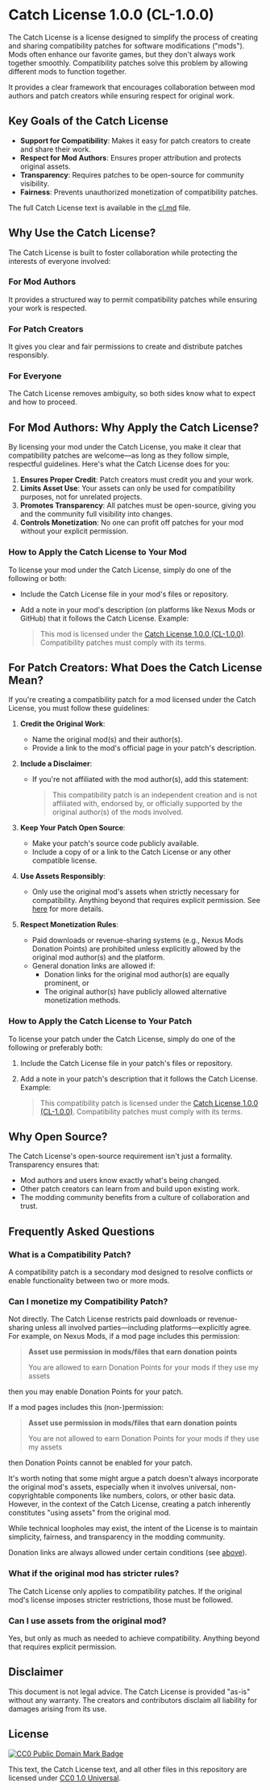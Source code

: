 # Catch License 1.0.0 (CL-1.0.0)

The Catch License is a license designed to simplify the process of creating and sharing compatibility patches for software modifications ("mods"). Mods often enhance our favorite games, but they don't always work together smoothly. Compatibility patches solve this problem by allowing different mods to function together.

It provides a clear framework that encourages collaboration between mod authors and patch creators while ensuring respect for original work.

## Key Goals of the Catch License

- **Support for Compatibility**: Makes it easy for patch creators to create and share their work.
- **Respect for Mod Authors**: Ensures proper attribution and protects original assets.
- **Transparency**: Requires patches to be open-source for community visibility.
- **Fairness**: Prevents unauthorized monetization of compatibility patches.

The full Catch License text is available in the [cl.md](./cl.md) file.

## Why Use the Catch License?

The Catch License is built to foster collaboration while protecting the interests of everyone involved:

### For Mod Authors

It provides a structured way to permit compatibility patches while ensuring your work is respected.

### For Patch Creators

It gives you clear and fair permissions to create and distribute patches responsibly.

### For Everyone

The Catch License removes ambiguity, so both sides know what to expect and how to proceed.

## For Mod Authors: Why Apply the Catch License?

By licensing your mod under the Catch License, you make it clear that compatibility patches are welcome—as long as they follow simple, respectful guidelines. Here's what the Catch License does for you:

1. **Ensures Proper Credit**: Patch creators must credit you and your work.
2. **Limits Asset Use**: Your assets can only be used for compatibility purposes, not for unrelated projects.
3. **Promotes Transparency**: All patches must be open-source, giving you and the community full visibility into changes.
4. **Controls Monetization**: No one can profit off patches for your mod without your explicit permission.

### How to Apply the Catch License to Your Mod

To license your mod under the Catch License, simply do one of the following or both:

- Include the Catch License file in your mod's files or repository.
- Add a note in your mod's description (on platforms like Nexus Mods or GitHub) that it follows the Catch License. Example:

	> This mod is licensed under the [Catch License 1.0.0 (CL-1.0.0)](https://github.com/catch-group/cl/blob/1.0.0/cl.md). Compatibility patches must comply with its terms.

## For Patch Creators: What Does the Catch License Mean?

If you're creating a compatibility patch for a mod licensed under the Catch License, you must follow these guidelines:

1. **Credit the Original Work**:
	- Name the original mod(s) and their author(s).
	- Provide a link to the mod's official page in your patch's description.

2. **Include a Disclaimer**:
	- If you're not affiliated with the mod author(s), add this statement:
	  > This compatibility patch is an independent creation and is not affiliated with, endorsed by, or officially supported by the original author(s) of the mods involved.

3. **Keep Your Patch Open Source**:
	- Make your patch's source code publicly available.
	- Include a copy of or a link to the Catch License or any other compatible license.

4. **Use Assets Responsibly**:
	- Only use the original mod's assets when strictly necessary for compatibility. Anything beyond that requires explicit permission. See [here](./docs/assets.md) for more details.

5. **Respect Monetization Rules**:
	- Paid downloads or revenue-sharing systems (e.g., Nexus Mods Donation Points) are prohibited unless explicitly allowed by the original mod author(s) and the platform.
	- General donation links are allowed if:
	  - Donation links for the original mod author(s) are equally prominent, or
	  - The original author(s) have publicly allowed alternative monetization methods.

### How to Apply the Catch License to Your Patch

To license your patch under the Catch License, simply do one of the following or preferably both:

1. Include the Catch License file in your patch's files or repository.
2. Add a note in your patch's description that it follows the Catch License. Example:

	> This compatibility patch is licensed under the [Catch License 1.0.0 (CL-1.0.0)](https://github.com/catch-group/cl/blob/1.0.0/cl.md). Compatibility patches must comply with its terms.

## Why Open Source?

The Catch License's open-source requirement isn't just a formality. Transparency ensures that:

- Mod authors and users know exactly what's being changed.
- Other patch creators can learn from and build upon existing work.
- The modding community benefits from a culture of collaboration and trust.

## Frequently Asked Questions

### What is a Compatibility Patch?

A compatibility patch is a secondary mod designed to resolve conflicts or enable functionality between two or more mods.

### Can I monetize my Compatibility Patch?

Not directly. The Catch License restricts paid downloads or revenue-sharing unless all involved parties—including platforms—explicitly agree. For example, on Nexus Mods, if a mod page includes this permission:

> **Asset use permission in mods/files that earn donation points**
>
> You are allowed to earn Donation Points for your mods if they use my assets

then you may enable Donation Points for your patch.

If a mod pages includes this (non-)permission:

> **Asset use permission in mods/files that earn donation points**
>
>You are not allowed to earn Donation Points for your mods if they use my assets

then Donation Points cannot be enabled for your patch.

It's worth noting that some might argue a patch doesn't always incorporate the original mod's assets, especially when it involves universal, non-copyrightable components like numbers, colors, or other basic data. However, in the context of the Catch License, creating a patch inherently constitutes "using assets" from the original mod.

While technical loopholes may exist, the intent of the License is to maintain simplicity, fairness, and transparency in the modding community.

Donation links are always allowed under certain conditions (see [above](#for-patch-creators-what-does-the-catch-license-mean)).

### What if the original mod has stricter rules?

The Catch License only applies to compatibility patches. If the original mod's license imposes stricter restrictions, those must be followed.

### Can I use assets from the original mod?

Yes, but only as much as needed to achieve compatibility. Anything beyond that requires explicit permission.

## Disclaimer

This document is not legal advice. The Catch License is provided "as-is" without any warranty. The creators and contributors disclaim all liability for damages arising from its use.

## License

[![CC0 Public Domain Mark Badge](https://mirrors.creativecommons.org/presskit/buttons/88x31/svg/cc-zero.svg)](https://creativecommons.org/publicdomain/zero/1.0/)

This text, the Catch License text, and all other files in this repository are licensed under [CC0 1.0 Universal](https://creativecommons.org/publicdomain/zero/1.0/).
